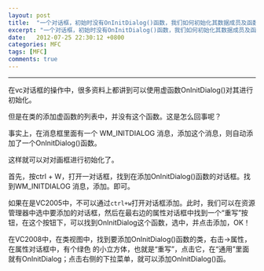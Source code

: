 ```yaml
---
layout: post
title:  "一个对话框，初始时没有OnInitDialog()函数，我们如何初始化其数据成员及函数"
excerpt: "一个对话框，初始时没有OnInitDialog()函数，我们如何初始化其数据成员及函数."
date:   2012-07-25 22:30:12 +0800
categories: MFC
tags: [MFC]
comments: true
---
```

---

在vc对话框的操作中，很多资料上都讲到可以使用虚函数OnInitDialog()对其进行初始化。

但是在类的添加虚函数的列表中，并没有这个函数。这是怎么回事呢？

事实上，在消息框里面有一个 WM_INITDIALOG 消息，添加这个消息，则自动添加了一个OnInitDialog()函数。

这样就可以对对画框进行初始化了。

首先，按ctrl + W，打开一对话框，找到在添加OnInitDialog()函数的对话框。找到WM_INITDIALOG 消息，添加。即可。

如果在是VC2005中，不可以通过`ctrl+w`打开对话框添加。此时，我们可以在资源管理器中选中要添加的对话框，然后在最右边的属性对话框中找到一个“重写”按钮，在这个按钮下，可以找到OnInitDialog这个函数，选中，并点击添加，OK！

在VC2008中，在类视图中，找到要添加OnInitDialog()函数的类，右击->属性，在属性对话框中，有个绿色 的小立方体，也就是“重写”，点击它，在“通用”里面就有OnInitDialog；点击右侧的下拉菜单，就可以添加OnInitDialog()函。
